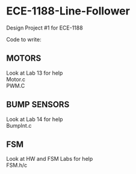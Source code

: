 # ECE-1188-Line-Follower
Design Project #1 for ECE-1188

Code to write:
## MOTORS
Look at Lab 13 for help <br />
Motor.c <br />
PWM.C <br />

## BUMP SENSORS
Look at Lab 14 for help <br />
BumpInt.c <br />

## FSM
Look at HW and FSM Labs for help <br />
FSM.h/c
